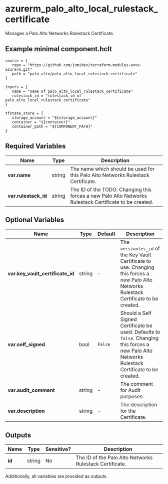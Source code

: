 # azurerm_palo_alto_local_rulestack_certificate

Manages a Palo Alto Networks Rulestack Certificate.

## Example minimal component.hclt

```hcl
source = {
   repo = "https://github.com/jumidev/terraform-modules-auto-azurerm.git" 
   path = "palo_alto/palo_alto_local_rulestack_certificate" 
}

inputs = {
   name = "name of palo_alto_local_rulestack_certificate" 
   rulestack_id = "rulestack_id of palo_alto_local_rulestack_certificate" 
}

tfstate_store = {
   storage_account = "${storage_account}" 
   container = "${container}" 
   container_path = "${COMPONENT_PATH}" 
}

```

## Required Variables

| Name | Type |  Description |
| ---- | --------- |  ----------- |
| **var.name** | string |  The name which should be used for this Palo Alto Networks Rulestack Certificate. | 
| **var.rulestack_id** | string |  The ID of the TODO. Changing this forces a new Palo Alto Networks Rulestack Certificate to be created. | 

## Optional Variables

| Name | Type |  Default  |  Description |
| ---- | --------- |  ----------- | ----------- |
| **var.key_vault_certificate_id** | string |  -  |  The `versionles_id` of the Key Vault Certificate to use. Changing this forces a new Palo Alto Networks Rulestack Certificate to be created. | 
| **var.self_signed** | bool |  `False`  |  Should a Self Signed Certificate be used. Defaults to `false`. Changing this forces a new Palo Alto Networks Rulestack Certificate to be created. | 
| **var.audit_comment** | string |  -  |  The comment for Audit purposes. | 
| **var.description** | string |  -  |  The description for the Certificate. | 



## Outputs

| Name | Type | Sensitive? | Description |
| ---- | ---- | --------- | --------- |
| **id** | string | No  | The ID of the Palo Alto Networks Rulestack Certificate. | 

Additionally, all variables are provided as outputs.
